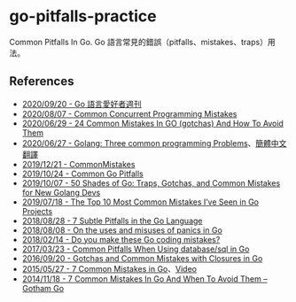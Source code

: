 # go-pitfalls-practice
 Common Pitfalls In Go.
 Go 語言常見的錯誤（pitfalls、mistakes、traps）用法。
 
## References

- [2020/09/20 -  Go 語言愛好者週刊](https://github.com/polaris1119/golangweekly)
- [2020/08/07 - Common Concurrent Programming Mistakes](https://go101.org/article/concurrent-common-mistakes.html)
- [2020/06/29 - 24 Common Mistakes In GO (gotchas) And How To Avoid Them](https://www.bacancytechnology.com/blog/top-24-common-mistakes-in-go-programming#disqus_thread)
- [2020/06/27 - Golang: Three common programming Problems](https://medium.com/higher-order-functions/golang-three-common-programming-problems-3ef8baf006af)、[簡體中文翻譯](https://mp.weixin.qq.com/s/0GWF7-fWhaGigLXZKQDXXw)
- [2019/12/21 - CommonMistakes](https://github.com/golang/go/wiki/CommonMistakes)
- [2019/10/24 - Common Go Pitfalls](https://medium.com/@tylfin/common-go-pitfalls-a92197cd96d2)
- [2019/10/07 - 50 Shades of Go: Traps, Gotchas, and Common Mistakes for New Golang Devs](http://devs.cloudimmunity.com/gotchas-and-common-mistakes-in-go-golang/)
- [2019/07/18 - The Top 10 Most Common Mistakes I’ve Seen in Go Projects](https://itnext.io/the-top-10-most-common-mistakes-ive-seen-in-go-projects-4b79d4f6cd65)
- [2018/08/28 - 7 Subtle Pitfalls in the Go Language](https://polyfloyd.net/post/golang-subtle-pitfalls/)
- [2018/08/08 - On the uses and misuses of panics in Go](https://eli.thegreenplace.net/2018/on-the-uses-and-misuses-of-panics-in-go/)
- [2018/02/14 - Do you make these Go coding mistakes?](https://yourbasic.org/golang/gotcha/)
- [2017/03/23 - Common Pitfalls When Using database/sql in Go](https://orangematter.solarwinds.com/2017/03/23/common-pitfalls-when-using-database-sql-in-go/)
- [2016/09/20 - Gotchas and Common Mistakes with Closures in Go](https://www.calhoun.io/gotchas-and-common-mistakes-with-closures-in-go/)
- [2015/05/27 - 7 Common Mistakes in Go](https://www.slideshare.net/spf13/7-common-mistakes-in-go-2015)、[Video](https://youtu.be/29LLRKIL_TI)
- [2014/11/18 - 7 Common Mistakes In Go And When To Avoid Them – Gotham Go](https://spf13.com/presentation/7-biggest-mistakes-in-go/)





